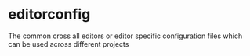 # editorconfig
The common cross all editors or editor specific configuration files which can be used across different projects
